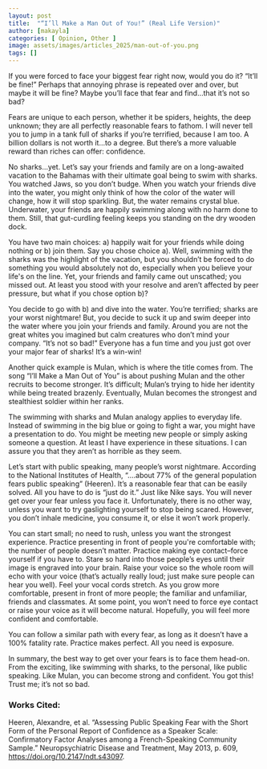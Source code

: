 ```yaml
---
layout: post
title:  "“I’ll Make a Man Out of You!” (Real Life Version)"
author: [makayla]
categories: [ Opinion, Other ]
image: assets/images/articles_2025/man-out-of-you.png
tags: []
---
```


If you were forced to face your biggest fear right now, would you do it? “It’ll be fine!” Perhaps that annoying phrase is repeated over and over, but maybe it will be fine? Maybe you’ll face that fear and find…that it’s not so bad?

Fears are unique to each person, whether it be spiders, heights, the deep unknown; they are all perfectly reasonable fears to fathom. I will never tell you to jump in a tank full of sharks if you’re terrified, because I am too. A billion dollars is not worth it…to a degree. But there’s a more valuable reward than riches can offer: confidence.

No sharks…yet. Let’s say your friends and family are on a long-awaited vacation to the Bahamas with their ultimate goal being to swim with sharks. You watched Jaws, so you don’t budge. When you watch your friends dive into the water, you might only think of how the color of the water will change, how it will stop sparkling. But, the water remains crystal blue. Underwater, your friends are happily swimming along with no harm done to them. Still, that gut-curdling feeling keeps you standing on the dry wooden dock. 

You have two main choices: a) happily wait for your friends while doing nothing or b) join them. Say you chose choice a). Well, swimming with the sharks was the highlight of the vacation, but you shouldn’t be forced to do something you would absolutely not do, especially when you believe your life's on the line. Yet, your friends and family came out unscathed; you missed out. At least you stood with your resolve and aren’t affected by peer pressure, but what if you chose option b)? 

You decide to go with b) and dive into the water. You’re terrified; sharks are your worst nightmare! But, you decide to suck it up and swim deeper into the water where you join your friends and family. Around you are not the great whites you imagined but calm creatures who don’t mind your company. “It’s not so bad!” Everyone has a fun time and you just got over your major fear of sharks! It’s a win-win!

Another quick example is Mulan, which is where the title comes from. The song “I’ll Make a Man Out of You” is about pushing Mulan and the other recruits to become stronger. It’s difficult; Mulan’s trying to hide her identity while being treated brazenly. Eventually, Mulan becomes the strongest and stealthiest soldier within her ranks. 

The swimming with sharks and Mulan analogy applies to everyday life. Instead of swimming in the big blue or going to fight a war, you might have a presentation to do. You might be meeting new people or simply asking someone a question. At least I have experience in these situations. I can assure you that they aren’t as horrible as they seem.

Let’s start with public speaking, many people’s worst nightmare. According to the National Institutes of Health, “....about 77% of the general population fears public speaking” (Heeren). It’s a reasonable fear that can be easily solved. All you have to do is “just do it.” Just like Nike says. You will never get over your fear unless you face it. Unfortunately, there is no other way, unless you want to try gaslighting yourself to stop being scared. However, you don’t inhale medicine, you consume it, or else it won’t work properly.

You can start small; no need to rush, unless you want the strongest experience. Practice presenting in front of people you're comfortable with; the number of people doesn’t matter. Practice making eye contact–force yourself if you have to. Stare so hard into those people’s eyes until their image is engraved into your brain. Raise your voice so the whole room will echo with your voice (that’s actually really loud; just make sure people can hear you well). Feel your vocal cords stretch. As you grow more comfortable, present in front of more people; the familiar and unfamiliar, friends and classmates. At some point, you won’t need to force eye contact or raise your voice as it will become natural. Hopefully, you will feel more confident and comfortable.

You can follow a similar path with every fear, as long as it doesn’t have a 100% fatality rate. Practice makes perfect. All you need is exposure.

In summary, the best way to get over your fears is to face them head-on. From the exciting, like swimming with sharks, to the personal, like public speaking. Like Mulan, you can become strong and confident. You got this! Trust me; it’s not so bad.


### Works Cited:

Heeren, Alexandre, et al. “Assessing Public Speaking Fear with the Short Form of the Personal Report of Confidence as a Speaker Scale: Confirmatory Factor Analyses among a French-Speaking Community Sample.” Neuropsychiatric Disease and Treatment, May 2013, p. 609, https://doi.org/10.2147/ndt.s43097.
